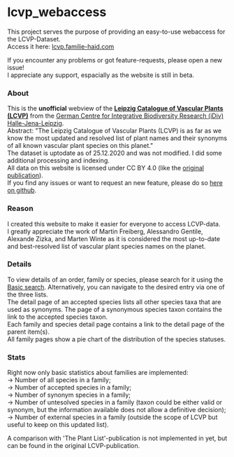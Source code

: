 # lcvp_webaccess

This project serves the purpose of providing an easy-to-use webaccess for the LCVP-Dataset.<br/>Access it here: <a href="http://lcvp.familie-haid.com">lcvp.familie-haid.com</a>

If you encounter any problems or got feature-requests, please open a new issue!<br/>I appreciate any support, espacially as the website is still in beta.

<h3>About</h3>
<p>
  This is the <b>unofficial</b> webview of the <a href="https://idata.idiv.de/ddm/Data/ShowData/1806"><b>Leipzig Catalogue of Vascular Plants (LCVP)</b></a> from the <a href="https://www.idiv.de/">German Centre for Integrative Biodiversity Research (iDiv) Halle-Jena-Leipzig</a>.
  <br>Abstract: "The Leipzig Catalogue of Vascular Plants (LCVP) is as far as we know the most updated and resolved list of plant names and their synonyms of all known vascular plant species on this planet."
  <br>The dataset is uptodate as of 25.12.2020 and was not modified. I did some additional processing and indexing.
  <br>All data on this website is licensed under CC BY 4.0 (like the <a href="https://idata.idiv.de/ddm/Data/ShowData/1806">original publication</a>).
  <br>If you find any issues or want to request an new feature, please do so <a href="https://github.com/mhaid/lcvp_webaccess/issues/">here on github</a>.
</p>

<h3>Reason</h3>
<p>
  I created this website to make it easier for everyone to access LCVP-data.
  <br>I greatly appreciate the work of Martin Freiberg, Alessandro Gentile, Alexande Zizka, and Marten Winte as it is considered the most up-to-date and best-resolved list of vascular plant species names on the planet.
</p>

<h3>Details</h3>
<p>
  To view details of an order, family or species, please search for it using the <a href="http://lcvp.familie-haid.com/search.php">Basic search</a>. Alternatively, you can navigate to the desired entry via one of the three lists.
  <br>The detail page of an accepted species lists all other species taxa that are used as synonyms. The page of a synonymous species taxon contains the link to the accepted species taxon.
  <br>Each family and species detail page contains a link to the detail page of the parent item(s).
  <br>All family pages show a pie chart of the distribution of the species statuses.
</p>

<h3>Stats</h3>
<p>
  Right now only basic statistics about families are implemented:
  <br>-> Number of all species in a family;
  <br>-> Number of accepted species in a family;
  <br>-> Number of synonym species in a family;
  <br>-> Number of untesolved species in a family (taxon could be either valid or synonym, but the information available does not allow a definitive decision);
  <br>-> Number of external species in a family (outside the scope of LCVP but useful to keep on this updated list).
</p>
<p>
  A comparison with 'The Plant List'-publication is not implemented in yet, but can be found in the original LCVP-publication.
</p>
